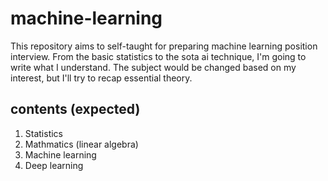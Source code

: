 # machine-learning

This repository aims to self-taught for preparing machine learning position interview. From the basic statistics to the sota ai technique, I'm going to write what I understand. The subject would be changed based on my interest, but I'll try to recap essential theory. 

## contents (expected)
1. Statistics
2. Mathmatics (linear algebra)
3. Machine learning
4. Deep learning
